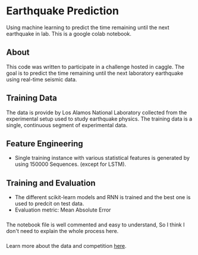 # Earthquake Prediction
Using machine learning to predict the time remaining until the next earthquake in lab.
This is a google colab notebook.
## About
This code was written to participate in a challenge hosted in caggle. The goal is to predict the time remaining until the next laboratory earthquake using real-time seismic data.
## Training Data
The data is provide by Los Alamos National Laboratory collected from the experimental setup used to study earthquake physics.
The training data is a single, continuous segment of experimental data.
## Feature Engineering
- Single training instance with various statistical features is generated by using 150000 Sequences. (except for LSTM).
## Training and Evaluation
- The different scikit-learn models and RNN is trained and the best one is used to predcit on test data.
- Evaluation metric: Mean Absolute Error
###
The notebook file is well commented and easy to understand, So I think I don't need to explain the whole process here.
###
Learn more about the data and competition [here](https://www.kaggle.com/c/LANL-Earthquake-Prediction).

